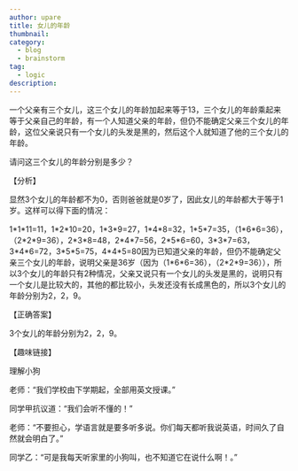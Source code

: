 ```yaml
---
author: upare
title: 女儿的年龄
thumbnail:
category:
  - blog
  - brainstorm
tag:
  - logic
description: 
---
```

一个父亲有三个女儿，这三个女儿的年龄加起来等于13，三个女儿的年龄乘起来等于父亲自己的年龄，有一个人知道父亲的年龄，但仍不能确定父亲三个女儿的年龄，这位父亲说只有一个女儿的头发是黑的，然后这个人就知道了他的三个女儿的年龄。

请问这三个女儿的年龄分别是多少？

【分析】

显然3个女儿的年龄都不为0，否则爸爸就是0岁了，因此女儿的年龄都大于等于1岁。这样可以得下面的情况：

1\*1\*11=11，1\*2\*10=20，1\*3\*9=27，1\*4\*8=32，1\*5\*7=35，（1\*6\*6=36），（2\*2\*9=36），2\*3\*8=48，2\*4\*7=56，2\*5\*6=60，3\*3\*7=63，3\*4\*6=72，3\*5\*5=75，4\*4\*5=80因为已知道父亲的年龄，但仍不能确定父亲三个女儿的年龄，说明父亲是36岁（因为（1\*6\*6=36），（2\*2\*9=36）），所以3个女儿的年龄只有2种情况，父亲又说只有一个女儿的头发是黑的，说明只有一个女儿是比较大的，其他的都比较小，头发还没有长成黑色的，所以3个女儿的年龄分别为2，2，9。

【正确答案】

3个女儿的年龄分别为2，2，9。

【趣味链接】

理解小狗

老师：“我们学校由下学期起，全部用英文授课。”

同学甲抗议道：“我们会听不懂的！”

老师：“不要担心，学语言就是要多听多说。你们每天都听我说英语，时间久了自然就会明白了。”

同学乙：“可是我每天听家里的小狗叫，也不知道它在说什么啊！。”
